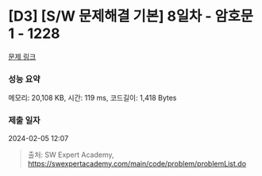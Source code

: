 # [D3] [S/W 문제해결 기본] 8일차 - 암호문1 - 1228 

[문제 링크](https://swexpertacademy.com/main/code/problem/problemDetail.do?contestProbId=AV14w-rKAHACFAYD) 

### 성능 요약

메모리: 20,108 KB, 시간: 119 ms, 코드길이: 1,418 Bytes

### 제출 일자

2024-02-05 12:07



> 출처: SW Expert Academy, https://swexpertacademy.com/main/code/problem/problemList.do